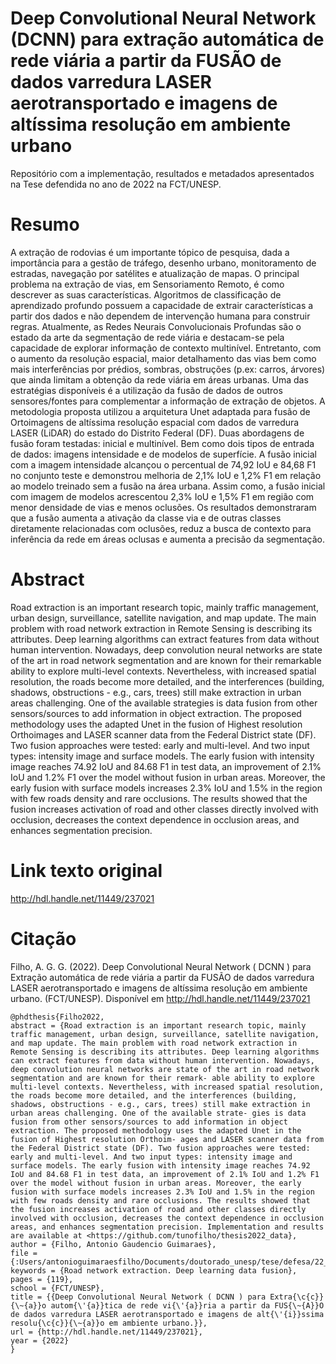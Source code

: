 # Deep Convolutional Neural Network (DCNN) para extração automática de rede viária a partir da FUSÃO de dados varredura LASER aerotransportado e imagens de altíssima resolução em ambiente urbano
Repositório com a implementação, resultados e metadados apresentados na Tese defendida no ano de 2022 na FCT/UNESP.

# Resumo
A extração de rodovias é um importante tópico de pesquisa, dada a importância para a gestão de tráfego, desenho urbano, monitoramento de estradas, navegação por satélites e atualização de mapas. O principal problema na extração de vias, em Sensoriamento Remoto, é como descrever as suas características. Algoritmos de classificação de aprendizado profundo possuem a capacidade de extrair características a partir dos dados e não dependem de intervenção humana para construir regras. Atualmente, as Redes Neurais Convolucionais Profundas são o estado da arte da segmentação de rede viária e destacam-se pela capacidade de explorar informação de contexto multinível. Entretanto, com o aumento da resolução espacial, maior detalhamento das vias bem como mais interferências por prédios, sombras, obstruções (p.ex: carros, árvores) que ainda limitam a obtenção da rede viária em áreas urbanas. Uma das estratégias disponíveis é a utilização da fusão de dados de outros sensores/fontes para complementar a informação de extração de objetos. A metodologia proposta utilizou a arquitetura Unet adaptada para fusão de Ortoimagens de altíssima resolução espacial com dados de varredura LASER (LiDAR) do estado do Distrito Federal (DF). Duas abordagens de fusão foram testadas: inicial e multinível. Bem como dois tipos de entrada de dados: imagens intensidade e de modelos de superfície. A fusão inicial com a imagem intensidade alcançou o percentual de 74,92 IoU e 84,68 F1 no conjunto teste e demonstrou melhoria de 2,1% IoU e 1,2% F1 em relação ao modelo treinado sem a fusão na área urbana. Assim como, a fusão inicial com imagem de modelos acrescentou 2,3% IoU e 1,5% F1 em região com menor densidade de vias e menos oclusões. Os resultados demonstraram que a fusão aumenta a ativação da classe via e de outras classes diretamente relacionadas com oclusões, reduz a busca de contexto para inferência da rede em áreas oclusas e aumenta a precisão da segmentação.


# Abstract
Road extraction is an important research topic, mainly traffic management, urban design, surveillance, satellite navigation, and map update. The main problem with road network extraction in Remote Sensing is describing its attributes. Deep learning algorithms can extract features from data without human intervention. Nowadays, deep convolution neural networks are state of the art in road network segmentation and are known for their remarkable ability to explore multi-level contexts. Nevertheless, with increased spatial resolution, the roads become more detailed, and the interferences (building, shadows, obstructions - e.g., cars, trees) still make extraction in urban areas challenging. One of the available strategies is data fusion from other sensors/sources to add information in object extraction. The proposed methodology uses the adapted Unet in the fusion of Highest resolution Orthoimages and LASER scanner data from the Federal District state (DF). Two fusion approaches were tested: early and multi-level. And two input types: intensity image and surface models. The early fusion with intensity image reaches 74.92 IoU and 84.68 F1 in test data, an improvement of 2.1% IoU and 1.2% F1 over the model without fusion in urban areas. Moreover, the early fusion with surface models increases 2.3% IoU and 1.5% in the region with few roads density and rare occlusions. The results showed that the fusion increases activation of road and other classes directly involved with occlusion, decreases the context dependence in occlusion areas, and enhances segmentation precision.

# Link texto original
http://hdl.handle.net/11449/237021

# Citação
Filho, A. G. G. (2022). Deep Convolutional Neural Network ( DCNN ) para Extração automática de rede viária a partir da FUSÃO de dados varredura LASER aerotransportado e imagens de altíssima resolução em ambiente urbano. (FCT/UNESP). Disponível em http://hdl.handle.net/11449/237021

```
@phdthesis{Filho2022,
abstract = {Road extraction is an important research topic, mainly traffic management, urban design, surveillance, satellite navigation, and map update. The main problem with road network extraction in Remote Sensing is describing its attributes. Deep learning algorithms can extract features from data without human intervention. Nowadays, deep convolution neural networks are state of the art in road network segmentation and are known for their remark- able ability to explore multi-level contexts. Nevertheless, with increased spatial resolution, the roads become more detailed, and the interferences (building, shadows, obstructions - e.g., cars, trees) still make extraction in urban areas challenging. One of the available strate- gies is data fusion from other sensors/sources to add information in object extraction. The proposed methodology uses the adapted Unet in the fusion of Highest resolution Orthoim- ages and LASER scanner data from the Federal District state (DF). Two fusion approaches were tested: early and multi-level. And two input types: intensity image and surface models. The early fusion with intensity image reaches 74.92 IoU and 84.68 F1 in test data, an improvement of 2.1% IoU and 1.2% F1 over the model without fusion in urban areas. Moreover, the early fusion with surface models increases 2.3% IoU and 1.5% in the region with few roads density and rare occlusions. The results showed that the fusion increases activation of road and other classes directly involved with occlusion, decreases the context dependence in occlusion areas, and enhances segmentation precision. Implementation and results are available at <https://github.com/tunofilho/thesis2022_data},
author = {Filho, Antonio Gaudencio Guimaraes},
file = {:Users/antonioguimaraesfilho/Documents/doutorado_unesp/tese/defesa/22_10_12_minha_tese_abnt_final.pdf:pdf},
keywords = {Road network extraction. Deep learning data fusion},
pages = {119},
school = {FCT/UNESP},
title = {{Deep Convolutional Neural Network ( DCNN ) para Extra{\c{c}}{\~{a}}o autom{\'{a}}tica de rede vi{\'{a}}ria a partir da FUS{\~{A}}O de dados varredura LASER aerotransportado e imagens de alt{\'{i}}ssima resolu{\c{c}}{\~{a}}o em ambiente urbano.}},
url = {http://hdl.handle.net/11449/237021},
year = {2022}
}


```
